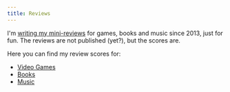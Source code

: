 ```yaml
---
title: Reviews
---
```


I'm [writing my mini-reviews](/post/2021/05/23/taking-notes/) for games, books and music since 2013, just for fun.
The reviews are not published (yet?), but the scores are.

Here you can find my review scores for:
* [Video Games](/reviews/video-games)
* [Books](/reviews/books)
* [Music](/reviews/music)
